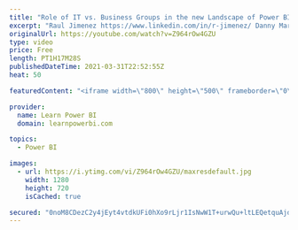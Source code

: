 ```yaml
---
title: "Role of IT vs. Business Groups in the new Landscape of Power BI / Self-Service BI 🔴 TalkPowerBI LIVE"
excerpt: "Raul Jimenez https://www.linkedin.com/in/r-jimenez/ Danny Martens https://www.linkedin.com/in/dannymartenscma/ Does Self-Service BI mean that IT is redundant and not needed anymore? Or to the contrary the role of IT is even more critical than before. But IT DOES NEED TO CHANGE! Big time. The Old IT needs"
originalUrl: https://youtube.com/watch?v=Z964rOw4GZU
type: video
price: Free
length: PT1H17M28S
publishedDateTime: 2021-03-31T22:52:55Z
heat: 50

featuredContent: "<iframe width=\"800\" height=\"500\" frameborder=\"0\" src=\"https://www.youtube.com/embed/Z964rOw4GZU\" allow=\"accelerometer; autoplay; encrypted-media; gyroscope; picture-in-picture\" allowfullscreen></iframe>"

provider:
  name: Learn Power BI
  domain: learnpowerbi.com

topics:
  - Power BI

images:
  - url: https://i.ytimg.com/vi/Z964rOw4GZU/maxresdefault.jpg
    width: 1280
    height: 720
    isCached: true

secured: "0noM8CDezC2y4jEyt4vtdkUFi0hXo9rLjr1IsNwW1T+urwQu+ltLEQetquAjd6ROYWRB7PNnnNGPj9Z9FCU+hSpl+rIZgyWbGTw1NYPqrGJfyVd2Cd6bVlrCvHCpsJeBkA2dlyJBfkyMfnHFlrdEzBGo6/167SPJQhajhlt6C13MiW5f7UjcKMeRNHqWizQ2PROaUihpbSSg2O5vN6LDTI7c2ybZnju/+yjSOZe4X4kR616QHYtsmSx7QltnIic8n+lEXq5HtfwvLuE7x7t/HVJ6TXBXRo6xGpVmdQGpRJcyZpzeGS47+Om29BInl7SCCSme+iHJKQiEsoYgBkmSqaEvjzt1zDrbQ5Q2b5bR+tc+vchaj51KJ70boYBaPn6O8KJsmJXlmsmUxhHZpPRtXiZmV91sYIhtTSUg8TR/nV4=;jNsrxulvj53OCp3kISMtjQ=="
---
```


